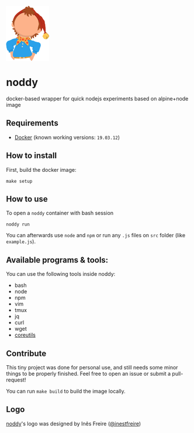 <img src="./img/noddy_blue_shirt.png" height="150px">

# noddy
docker-based wrapper for quick nodejs experiments based on alpine+node image

## Requirements
- [Docker](https://docs.docker.com/engine/install/) (known working versions: `19.03.12`)

## How to install

First, build the docker image:
```
make setup
```

## How to use
To open a `noddy` container with bash session
```
noddy run
```

You can afterwards use `node` and `npm` or run any `.js` files on `src` folder (like `example.js`).

## Available programs & tools:
You can use the following tools inside noddy:
- bash
- node
- npm
- vim
- tmux
- jq
- curl
- wget
- [coreutils](https://pkgs.alpinelinux.org/contents?file=&path=&name=coreutils)

## Contribute

This tiny project was done for personal use, and still needs some minor things to be properly finished. Feel free to open an issue or submit a pull-request!

You can run `make build` to build the image locally.

## Logo

[noddy](https://github.com/filfreire/noddy)'s logo was designed by Inês Freire ([@inestfreire](https://github.com/inestfreire))